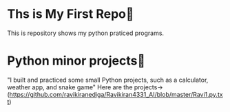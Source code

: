  # Ths is My First Repo🤞
  This is repository shows my python praticed programs.
 # Python minor projects🎁
 "I built and practiced some small Python projects, such as a calculator, weather app, and snake game"
 Here are the projects->(https://github.com/ravikiranediga/Ravikiran4331_AI/blob/master/Ravi1.py.txt)
